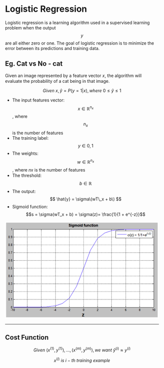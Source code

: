 # Logistic Regression

Logistic regression is a learning algorithm used in a supervised learning problem when the output $$y$$ are all either zero or one. The goal of logistic regression is to minimize the error between its predictions and training data.

## Eg. Cat vs No - cat

Given an image represented by a feature vector 𝑥, the algorithm will evaluate the probability of a cat being in that image.


$$
Given \ x, \hat{y} = P(y = 1 | x), where \  0 \leq \hat{y} \leq 1
$$


* The input features vector: $$x \in \mathbb{R}^{n_x}$$, where $$n_x$$ is the number of features
* The training label: $$ y \in 0,1$$
* The weights: $$w \in \mathbb{R}^{n_x}$$, where 𝑛𝑥 is the number of features
* The threshold: $$b \in \mathbb{R} $$
* The output: $$ \hat{y} = \sigma\(wT\_x + b\)
  $$
* Sigmoid function: $$s = \sigma(wT_x + b) = \sigma(z)= \frac{1}{1 + e^{-z}}$$

![](/assets/Snip20180126_8.png)

---

## Cost Function


$$
Given \ {(x^{(1)}, y^{(1)}), ..., (x^{(m)}, y^{(m)})}, we \ want \ \hat{y}^{(i)}   \approx y^{(i)}
$$

$$
x^{(i)} \ is \ i-th \ training \ example
$$




